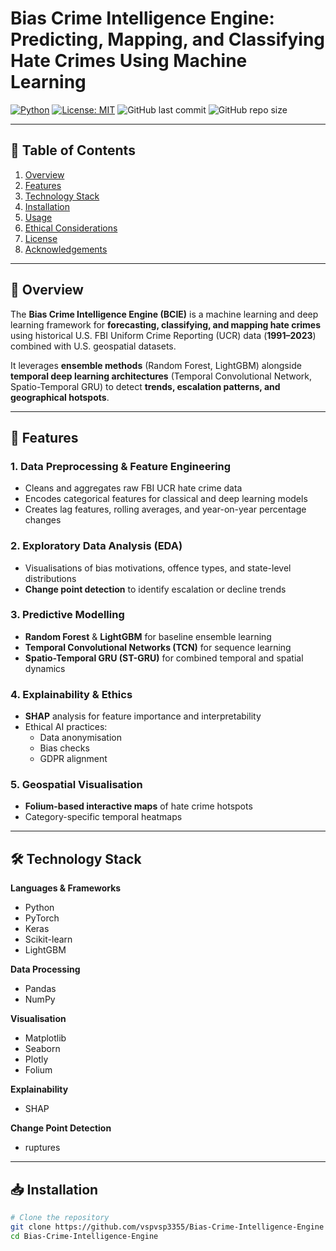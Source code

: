 # Bias Crime Intelligence Engine: Predicting, Mapping, and Classifying Hate Crimes Using Machine Learning

[![Python](https://img.shields.io/badge/Python-3.9%2B-blue)](https://www.python.org/)
[![License: MIT](https://img.shields.io/badge/License-MIT-green.svg)](LICENSE)
![GitHub last commit](https://img.shields.io/github/last-commit/yourusername/bias-crime-intelligence-engine)
![GitHub repo size](https://img.shields.io/github/repo-size/yourusername/bias-crime-intelligence-engine)

---

## 📌 Table of Contents
1. [Overview](#overview)
2. [Features](#features)
3. [Technology Stack](#technology-stack)
4. [Installation](#installation)
5. [Usage](#usage)
6. [Ethical Considerations](#ethical-considerations)
7. [License](#license)
8. [Acknowledgements](#acknowledgements)

---

## 📖 Overview
The **Bias Crime Intelligence Engine (BCIE)** is a machine learning and deep learning framework for **forecasting, classifying, and mapping hate crimes** using historical U.S. FBI Uniform Crime Reporting (UCR) data (**1991–2023**) combined with U.S. geospatial datasets.

It leverages **ensemble methods** (Random Forest, LightGBM) alongside **temporal deep learning architectures** (Temporal Convolutional Network, Spatio-Temporal GRU) to detect **trends, escalation patterns, and geographical hotspots**.

---

## 🚀 Features

### 1. Data Preprocessing & Feature Engineering
- Cleans and aggregates raw FBI UCR hate crime data  
- Encodes categorical features for classical and deep learning models  
- Creates lag features, rolling averages, and year-on-year percentage changes  

### 2. Exploratory Data Analysis (EDA)
- Visualisations of bias motivations, offence types, and state-level distributions  
- **Change point detection** to identify escalation or decline trends  

### 3. Predictive Modelling
- **Random Forest** & **LightGBM** for baseline ensemble learning  
- **Temporal Convolutional Networks (TCN)** for sequence learning  
- **Spatio-Temporal GRU (ST-GRU)** for combined temporal and spatial dynamics  

### 4. Explainability & Ethics
- **SHAP** analysis for feature importance and interpretability  
- Ethical AI practices:
  - Data anonymisation  
  - Bias checks  
  - GDPR alignment  

### 5. Geospatial Visualisation
- **Folium-based interactive maps** of hate crime hotspots  
- Category-specific temporal heatmaps  

---

## 🛠 Technology Stack

**Languages & Frameworks**  
- Python  
- PyTorch  
- Keras  
- Scikit-learn  
- LightGBM  

**Data Processing**  
- Pandas  
- NumPy  

**Visualisation**  
- Matplotlib  
- Seaborn  
- Plotly  
- Folium  

**Explainability**  
- SHAP  

**Change Point Detection**  
- ruptures  

---

## 📥 Installation

```bash
# Clone the repository
git clone https://github.com/vspvsp3355/Bias-Crime-Intelligence-Engine
cd Bias-Crime-Intelligence-Engine

